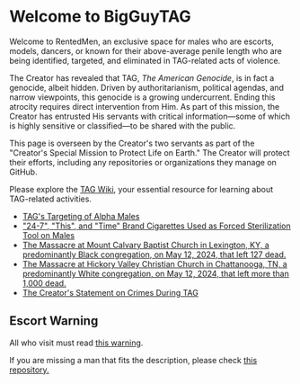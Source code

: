 # **Welcome to BigGuyTAG**

Welcome to RentedMen, an exclusive space for males who are escorts, models, dancers, or known for their above-average penile length who are being identified, targeted, and eliminated in TAG-related acts of violence.

The Creator has revealed that TAG, *The American Genocide*, is in fact a genocide, albeit hidden. Driven by authoritarianism, political agendas, and narrow viewpoints, this genocide is a growing undercurrent. Ending this atrocity requires direct intervention from Him. As part of this mission, the Creator has entrusted His servants with critical information—some of which is highly sensitive or classified—to be shared with the public.

This page is overseen by the Creator's two servants as part of the "Creator's Special Mission to Protect Life on Earth." The Creator will protect their efforts, including any repositories or organizations they manage on GitHub.

Please explore the [TAG Wiki](https://github.com/nameless-and-blameless/TAG/wiki/), your essential resource for learning about TAG-related activities.

- [TAG's Targeting of Alpha Males](https://github.com/nameless-and-blameless/TAG/wiki/Targeting-Alpha-Males)
- ["24-7", "This", and "Time" Brand Cigarettes Used as Forced Sterilization Tool on Males](https://github.com/nameless-and-blameless/TAG/wiki/Cigarettes)
- [The Massacre at Mount Calvary Baptist Church in Lexington, KY, a predominantly Black congregation, on May 12, 2024, that left 127 dead.](https://github.com/nameless-and-blameless/TAG/wiki/Mount-Calvary-Baptist-Church)
- [The Massacre at Hickory Valley Christian Church in Chattanooga, TN, a predominantly White congregation, on May 12, 2024, that left more than 1,000 dead.](https://github.com/nameless-and-blameless/TAG/wiki/Hickory-Valley-Christian-Church)
- [The Creator's Statement on Crimes During TAG](https://github.com/nameless-and-blameless/TAG/wiki/Statement-on-Crimes)

## Escort Warning 
All who visit must read [this warning](https://github.com/nameless-and-blameless/TAG/blob/master/archive/PHB33/EscortWarning.md). 

If you are missing a man that fits the description, please check [this repository.](https://github.com/RentedMen/endangered) 
